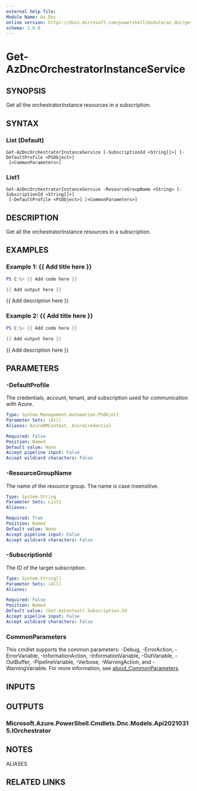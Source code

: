 ```yaml
---
external help file:
Module Name: Az.Dnc
online version: https://docs.microsoft.com/powershell/module/az.dnc/get-azdncorchestratorinstanceservice
schema: 2.0.0
---
```


# Get-AzDncOrchestratorInstanceService

## SYNOPSIS
Get all the orchestratorInstance resources in a subscription.

## SYNTAX

### List (Default)
```
Get-AzDncOrchestratorInstanceService [-SubscriptionId <String[]>] [-DefaultProfile <PSObject>]
 [<CommonParameters>]
```

### List1
```
Get-AzDncOrchestratorInstanceService -ResourceGroupName <String> [-SubscriptionId <String[]>]
 [-DefaultProfile <PSObject>] [<CommonParameters>]
```

## DESCRIPTION
Get all the orchestratorInstance resources in a subscription.

## EXAMPLES

### Example 1: {{ Add title here }}
```powershell
PS C:\> {{ Add code here }}

{{ Add output here }}
```

{{ Add description here }}

### Example 2: {{ Add title here }}
```powershell
PS C:\> {{ Add code here }}

{{ Add output here }}
```

{{ Add description here }}

## PARAMETERS

### -DefaultProfile
The credentials, account, tenant, and subscription used for communication with Azure.

```yaml
Type: System.Management.Automation.PSObject
Parameter Sets: (All)
Aliases: AzureRMContext, AzureCredential

Required: False
Position: Named
Default value: None
Accept pipeline input: False
Accept wildcard characters: False
```

### -ResourceGroupName
The name of the resource group.
The name is case insensitive.

```yaml
Type: System.String
Parameter Sets: List1
Aliases:

Required: True
Position: Named
Default value: None
Accept pipeline input: False
Accept wildcard characters: False
```

### -SubscriptionId
The ID of the target subscription.

```yaml
Type: System.String[]
Parameter Sets: (All)
Aliases:

Required: False
Position: Named
Default value: (Get-AzContext).Subscription.Id
Accept pipeline input: False
Accept wildcard characters: False
```

### CommonParameters
This cmdlet supports the common parameters: -Debug, -ErrorAction, -ErrorVariable, -InformationAction, -InformationVariable, -OutVariable, -OutBuffer, -PipelineVariable, -Verbose, -WarningAction, and -WarningVariable. For more information, see [about_CommonParameters](http://go.microsoft.com/fwlink/?LinkID=113216).

## INPUTS

## OUTPUTS

### Microsoft.Azure.PowerShell.Cmdlets.Dnc.Models.Api20210315.IOrchestrator

## NOTES

ALIASES

## RELATED LINKS

